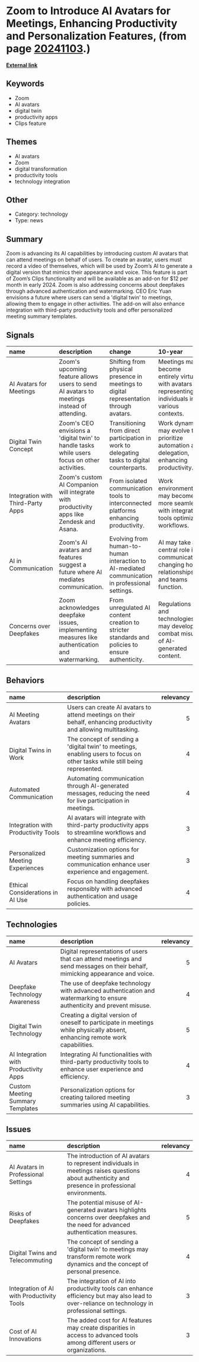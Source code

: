 # __Zoom to Introduce AI Avatars for Meetings, Enhancing Productivity and Personalization Features__, (from page [20241103](https://kghosh.substack.com/p/20241103).)

__[External link](https://www.theverge.com/2024/10/9/24266007/zoom-ai-avatars-clips-talk-for-you)__



## Keywords

* Zoom
* AI avatars
* digital twin
* productivity apps
* Clips feature

## Themes

* AI avatars
* Zoom
* digital transformation
* productivity tools
* technology integration

## Other

* Category: technology
* Type: news

## Summary

Zoom is advancing its AI capabilities by introducing custom AI avatars that can attend meetings on behalf of users. To create an avatar, users must record a video of themselves, which will be used by Zoom’s AI to generate a digital version that mimics their appearance and voice. This feature is part of Zoom’s Clips functionality and will be available as an add-on for $12 per month in early 2024. Zoom is also addressing concerns about deepfakes through advanced authentication and watermarking. CEO Eric Yuan envisions a future where users can send a 'digital twin' to meetings, allowing them to engage in other activities. The add-on will also enhance integration with third-party productivity tools and offer personalized meeting summary templates.

## Signals

| name                              | description                                                                                    | change                                                                                          | 10-year                                                                                          | driving-force                                                                          |   relevancy |
|:----------------------------------|:-----------------------------------------------------------------------------------------------|:------------------------------------------------------------------------------------------------|:-------------------------------------------------------------------------------------------------|:---------------------------------------------------------------------------------------|------------:|
| AI Avatars for Meetings           | Zoom's upcoming feature allows users to send AI avatars to meetings instead of attending.      | Shifting from physical presence in meetings to digital representation through avatars.          | Meetings may become entirely virtual, with avatars representing individuals in various contexts. | The ongoing trend towards remote work and automation in professional environments.     |           4 |
| Digital Twin Concept              | Zoom's CEO envisions a 'digital twin' to handle tasks while users focus on other activities.   | Transitioning from direct participation in work to delegating tasks to digital counterparts.    | Work dynamics may evolve to prioritize automation and delegation, enhancing productivity.        | The increasing demand for efficiency in work-life balance and multitasking.            |           5 |
| Integration with Third-Party Apps | Zoom's custom AI Companion will integrate with productivity apps like Zendesk and Asana.       | From isolated communication tools to interconnected platforms enhancing productivity.           | Work environments may become more seamless, with integrated tools optimizing workflows.          | The push for streamlined workflows and enhanced collaboration in remote work settings. |           4 |
| AI in Communication               | Zoom's AI avatars and features suggest a future where AI mediates communication.               | Evolving from human-to-human interaction to AI-mediated communication in professional settings. | AI may take a central role in communication, changing how relationships and teams function.      | The rapid advancement of AI technology and its application in everyday tasks.          |           5 |
| Concerns over Deepfakes           | Zoom acknowledges deepfake issues, implementing measures like authentication and watermarking. | From unregulated AI content creation to stricter standards and policies to ensure authenticity. | Regulations and technologies may develop to combat misuse of AI-generated content.               | The need for trust and authenticity in digital communications in a tech-driven world.  |           4 |

## Behaviors

| name                                | description                                                                                                                |   relevancy |
|:------------------------------------|:---------------------------------------------------------------------------------------------------------------------------|------------:|
| AI Meeting Avatars                  | Users can create AI avatars to attend meetings on their behalf, enhancing productivity and allowing multitasking.          |           5 |
| Digital Twins in Work               | The concept of sending a 'digital twin' to meetings, enabling users to focus on other tasks while still being represented. |           4 |
| Automated Communication             | Automating communication through AI-generated messages, reducing the need for live participation in meetings.              |           4 |
| Integration with Productivity Tools | AI avatars will integrate with third-party productivity apps to streamline workflows and enhance meeting efficiency.       |           3 |
| Personalized Meeting Experiences    | Customization options for meeting summaries and communication enhance user experience and engagement.                      |           3 |
| Ethical Considerations in AI Use    | Focus on handling deepfakes responsibly with advanced authentication and usage policies.                                   |           4 |

## Technologies

| name                                  | description                                                                                                                   |   relevancy |
|:--------------------------------------|:------------------------------------------------------------------------------------------------------------------------------|------------:|
| AI Avatars                            | Digital representations of users that can attend meetings and send messages on their behalf, mimicking appearance and voice.  |           5 |
| Deepfake Technology Awareness         | The use of deepfake technology with advanced authentication and watermarking to ensure authenticity and prevent misuse.       |           4 |
| Digital Twin Technology               | Creating a digital version of oneself to participate in meetings while physically absent, enhancing remote work capabilities. |           5 |
| AI Integration with Productivity Apps | Integrating AI functionalities with third-party productivity tools to enhance user experience and efficiency.                 |           4 |
| Custom Meeting Summary Templates      | Personalization options for creating tailored meeting summaries using AI capabilities.                                        |           3 |

## Issues

| name                                      | description                                                                                                                                        |   relevancy |
|:------------------------------------------|:---------------------------------------------------------------------------------------------------------------------------------------------------|------------:|
| AI Avatars in Professional Settings       | The introduction of AI avatars to represent individuals in meetings raises questions about authenticity and presence in professional environments. |           4 |
| Risks of Deepfakes                        | The potential misuse of AI-generated avatars highlights concerns over deepfakes and the need for advanced authentication measures.                 |           5 |
| Digital Twins and Telecommuting           | The concept of sending a 'digital twin' to meetings may transform remote work dynamics and the concept of personal presence.                       |           4 |
| Integration of AI with Productivity Tools | The integration of AI into productivity tools can enhance efficiency but may also lead to over-reliance on technology in professional settings.    |           3 |
| Cost of AI Innovations                    | The added cost for AI features may create disparities in access to advanced tools among different users or organizations.                          |           3 |